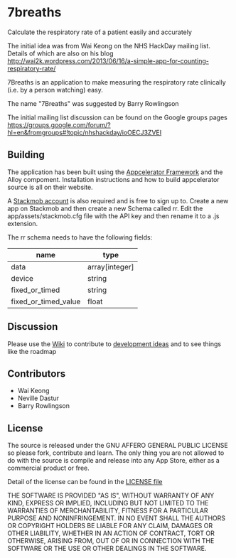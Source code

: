 7breaths
========

Calculate the respiratory rate of a patient easily and accurately

The initial idea was from Wai Keong on the NHS HackDay mailing list. Details of which are also on his blog http://wai2k.wordpress.com/2013/06/16/a-simple-app-for-counting-respiratory-rate/

7Breaths is an application to make measuring the respiratory rate clinically (i.e. by a person watching) easy.

The name "7Breaths" was suggested by Barry Rowlingson

The initial mailing list discussion can be found on the Google groups pages https://groups.google.com/forum/?hl=en&fromgroups#!topic/nhshackday/ioOECJ3ZVEI

## Building

The application has been built using the [Appcelerator Framework](http://www.appcelerator.com/developers/) and the Alloy compoment. Installation instructions and how to build appcelerator source is all on their website.

A [Stackmob account](https://www.stackmob.com/) is also required and is free to sign up to. Create a new app on Stackmob and then create a new Schema called rr. Edit the app/assets/stackmob.cfg file with the API key and then rename it to a .js extension.

The rr schema needs to have the following fields:

| name | type |
|---|---|
|data| array[integer] |
|device|	string |
|fixed_or_timed| string |
|fixed_or_timed_value| float |

## Discussion

Please use the [Wiki](https://github.com/ClinicalSoftwareSolutions/7breaths/wiki) to contribute to [development ideas](https://github.com/ClinicalSoftwareSolutions/7breaths/wiki/Initial-ideas-for-app) and to see things like the roadmap

## Contributors

+ Wai Keong
+ Neville Dastur
+ Barry Rowlingson

## License

The source is released under the GNU AFFERO GENERAL PUBLIC LICENSE so please fork, contribute and learn. The only thing you are not allowed to do with the source is compile and release into any App Store, either as a commercial product or free.

Detail of the license can be found in the
[LICENSE file](https://github.com/ClinicalSoftwareSolutions/7breaths/blob/master/LICENSE)

THE SOFTWARE IS PROVIDED "AS IS", WITHOUT WARRANTY OF ANY KIND, EXPRESS OR IMPLIED, INCLUDING
BUT NOT LIMITED TO THE WARRANTIES OF MERCHANTABILITY, FITNESS FOR A PARTICULAR PURPOSE AND NONINFRINGEMENT. IN NO EVENT SHALL THE AUTHORS OR COPYRIGHT HOLDERS BE LIABLE FOR ANY CLAIM, DAMAGES OR OTHER LIABILITY, WHETHER IN AN ACTION OF CONTRACT, TORT OR OTHERWISE, ARISING FROM, OUT OF OR IN CONNECTION WITH THE SOFTWARE OR THE USE OR OTHER DEALINGS IN THE SOFTWARE.
